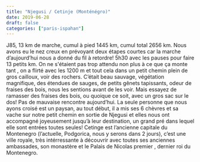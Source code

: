 ```yaml
---
title: "Njegusi / Cetinje (Monténégro)"
date: 2019-06-28
draft: false
categories: ["paris-ispahan"]
---
```


J85, 13 km de marche, cumul à pied 1445 km, cumul total 2656 km.
Nous avons eu le nez creux en prévoyant deux étapes courtes car la marche d’aujourd’hui nous a donné du fil à retordre! 5h30 avec les pauses pour faire 13 petits km. On ne s'étaient pas trop attendu non plus à ce que ça monte tant , on a flirté avec les 1200 m et tout cela dans un petit chemin plein de gros cailloux, voir des rochers. C’était beau sauvage, végétation magnifique, des étendues de sauges, de petits gênets tapissants, odeur de fraises des bois, nous les sentions avant de les voir. Mais essayez de ramasser des fraises des bois, ou quoique ce soit, avec un gros sac sur le dos! Pas de mauvaise rencontre aujourd’hui. La seule personne que nous ayons croisé est un paysan, au tout début, il a mis ses 6 chèvres et sa vache sur notre petit chemin en sortie de Njegusi et elles nous ont accompagné joyeusement jusqu’à leur destination, un grand pré dans lequel elle sont entrées toutes seules!
Cetinge est l’ancienne capitale du Montenegro (l’actuelle, Podgorica, nous y serons dans 2 jours), c’est une ville royale, très intérressante à découvrir avec toutes ses anciennes ambassades, son monastère et le Palais de Nicolas premier , dernier roi du Montenegro.
